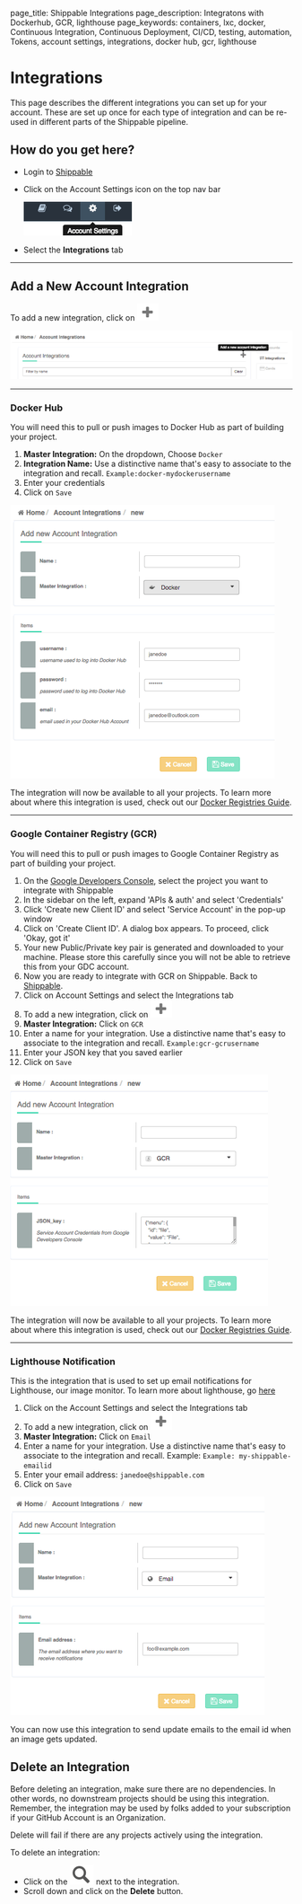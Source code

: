 page_title: Shippable Integrations
page_description: Integratons with Dockerhub, GCR, lighthouse
page_keywords: containers, lxc, docker, Continuous Integration, Continuous Deployment, CI/CD, testing, automation, Tokens, account settings, integrations, docker hub, gcr, lighthouse

# Integrations

This page describes the different integrations you can set up for your account. These are set up once for each type of integration and can be re-used in different parts of the Shippable pipeline.

## How do you get here?

- Login to [Shippable](http://shippable.com)
- Click on the Account Settings icon on the top nav bar

     ![account_settings](images/account_settings.gif)

- Select the **Integrations** tab

------

## Add a New Account Integration

To add a new integration, click on ![add_icon](images/add_icon.gif)

![add_integration](images/add_integration.gif)

-------

### Docker Hub

You will need this to pull or push images to Docker Hub as part of building your project.

1. **Master Integration:** On the dropdown, Choose `Docker`
2. **Integration Name:** Use a distinctive name that's easy to associate to the integration and recall. `Example:docker-mydockerusername`
3. Enter your credentials
4. Click on `Save`

![docker_integration](images/docker_integration.gif)

The integration will now be available to all your projects. To learn more about where this integration is used, check out our [Docker Registries Guide](docker_registries).

--------

### Google Container Registry (GCR)

You will need this to pull or push images to Google Container Registry as part of building your project.

1. On the [Google Developers Console](https://console.developers.google.com/), select the project you want to integrate with Shippable
2. In the sidebar on the left, expand 'APIs & auth' and select 'Credentials'
3. Click 'Create new Client ID' and select 'Service Account' in the pop-up window
4. Click on 'Create Client ID'. A dialog box appears. To proceed, click 'Okay, got it'
5. Your new Public/Private key pair is generated and downloaded to your machine. Please store this carefully since you will not be able to retrieve this from your GDC account.
6. Now you are ready to integrate with GCR on Shippable. Back to [Shippable](https://shippable.com).
7. Click on Account Settings and select the Integrations tab
8. To add a new integration, click on ![add_icon](images/add_icon.gif)
9. **Master Integration:** Click on `GCR`
10. Enter a name for your integration. Use a distinctive name that's easy to associate to the integration and recall. `Example:gcr-gcrusername`
11. Enter your JSON key that you saved earlier
12. Click on `Save`

![gcr_integration](images/gcr_integration.gif)

The integration will now be available to all your projects. To learn more about where this integration is used, check out our [Docker Registries Guide](docker_registries).

------------

### Lighthouse Notification

This is the integration that is used to set up email notifications for Lighthouse, our image monitor. To learn more about lighthouse, go [here](lighthouse.md)

1. Click on the Account Settings and select the Integrations tab
2. To add a new integration, click on ![add_icon](images/add_icon.gif)
3. **Master Integration:** Click on `Email`
4. Enter a name for your integration. Use a distinctive name that's easy to associate to the integration and recall. Example: `Example: my-shippable-emailid`
5. Enter your email address: `janedoe@shippable.com`
6. Click on `Save`

![lighthouse_integration](images/lighthouse_integration.gif)

You can now use this integration to send update emails to the email id when an image gets updated.

## Delete an Integration

Before deleting an integration, make sure there are no dependencies. In other words, no downstream projects should be using this integration. Remember, the integration may be used by folks added to your subscription if your GitHub Account is an Organization.

Delete will fail if there are any projects actively using the integration.

To delete an integration:

- Click on the ![glass_icon](images/glass_icon.gif) next to the integration.
- Scroll down and click on the **Delete** button.
